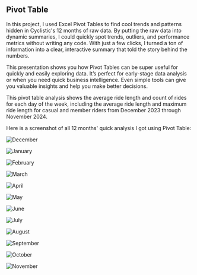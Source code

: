 
## Pivot Table

In this project, I used Excel Pivot Tables to find cool trends and patterns hidden in Cyclistic's 12 months of raw data. By putting the raw data into dynamic summaries, I could quickly spot trends, outliers, and performance metrics without writing any code. With just a few clicks, I turned a ton of information into a clear, interactive summary that told the story behind the numbers. 

This presentation shows you how Pivot Tables can be super useful for quickly and easily exploring data. It’s perfect for early-stage data analysis or when you need quick business intelligence. Even simple tools can give you valuable insights and help you make better decisions.

This pivot table analysis shows the average ride length and count of rides for each day of the week, including the average ride length and maximum ride length for casual and member riders from December 2023 through November 2024.

Here is a screenshot of all 12 months' quick analysis I got using Pivot Table: 


![December](./screenshots/Dec_pt.png)

![January](./screenshots/Jan_pt.png)

![February](./screenshots/Feb_pt.png)

![March](./screenshots/Mar_pt.png)

![April](./screenshots/Apr_pt.png)

![May](./screenshots/May_pt.png)

![June](./screenshots/Jun_pt.png)

![July](./screenshots/Jul_pt.png)

![August](./screenshots/Aug_pt.png)

![September](./screenshots/Sep_PT.png)

![October](./screenshots/oct_pt.png)

![November](./screenshots/nov_pt.png)

